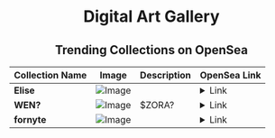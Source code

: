 <div align="center">

# Digital Art Gallery

## Trending Collections on OpenSea

| Collection Name                       | Image                                                                                     | Description                       | OpenSea Link                                                                                          |
|---------------------------------------|-------------------------------------------------------------------------------------------|-----------------------------------|--------------------------------------------------------------------------------------------------------|
| **Elise** | ![Image](https://i.seadn.io/s/raw/files/758dc0f3900d012f17127ea9c07417b4.jpg?w=500&auto=format?w=200&auto=format) |  | <details><summary>Link</summary>[Elise](https://opensea.io/collection/elise-8)</details> |
| **WEN?** | ![Image](https://i.seadn.io/s/raw/files/2d562eff404ccf103a04d4d9cc54c4c4.jpg?w=500&auto=format?w=200&auto=format) | $ZORA? | <details><summary>Link</summary>[WEN?](https://opensea.io/collection/wen-98)</details> |
| **fornyte** | ![Image](https://i.seadn.io/s/raw/files/09873f8c561bc11d9c22aff5e0b24f54.jpg?w=500&auto=format?w=200&auto=format) |  | <details><summary>Link</summary>[fornyte](https://opensea.io/collection/fornyte)</details> |

</div>